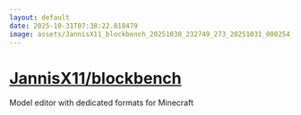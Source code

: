 ```yaml
---
layout: default
date: 2025-10-31T07:38:22.818479
image: assets/JannisX11_blockbench_20251030_232749_273_20251031_000254_f4bb93--20251031T010353009--cropped.png
---
```


# [JannisX11/blockbench](https://github.com/JannisX11/blockbench/)

Model editor with dedicated formats for Minecraft
